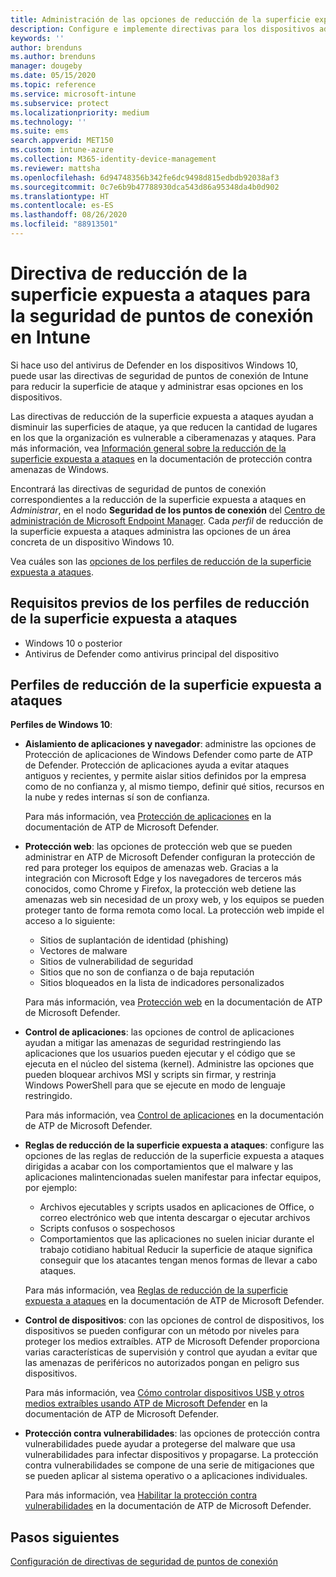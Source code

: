 ```yaml
---
title: Administración de las opciones de reducción de la superficie expuesta a ataques con directivas de seguridad de puntos de conexión en Microsoft Intune | Microsoft Docs
description: Configure e implemente directivas para los dispositivos administrados con opciones de directiva de reducción de la superficie expuesta a ataques en Microsoft Intune.
keywords: ''
author: brenduns
ms.author: brenduns
manager: dougeby
ms.date: 05/15/2020
ms.topic: reference
ms.service: microsoft-intune
ms.subservice: protect
ms.localizationpriority: medium
ms.technology: ''
ms.suite: ems
search.appverid: MET150
ms.custom: intune-azure
ms.collection: M365-identity-device-management
ms.reviewer: mattsha
ms.openlocfilehash: 6d94748356b342fe6dc9498d815edbdb92038af3
ms.sourcegitcommit: 0c7e6b9b47788930dca543d86a95348da4b0d902
ms.translationtype: HT
ms.contentlocale: es-ES
ms.lasthandoff: 08/26/2020
ms.locfileid: "88913501"
---
```

# <a name="attack-surface-reduction-policy-for-endpoint-security-in-intune"></a>Directiva de reducción de la superficie expuesta a ataques para la seguridad de puntos de conexión en Intune

Si hace uso del antivirus de Defender en los dispositivos Windows 10, puede usar las directivas de seguridad de puntos de conexión de Intune para reducir la superficie de ataque y administrar esas opciones en los dispositivos.

Las directivas de reducción de la superficie expuesta a ataques ayudan a disminuir las superficies de ataque, ya que reducen la cantidad de lugares en los que la organización es vulnerable a ciberamenazas y ataques. Para más información, vea [Información general sobre la reducción de la superficie expuesta a ataques]( /windows/security/threat-protection/microsoft-defender-atp/overview-attack-surface-reduction) en la documentación de protección contra amenazas de Windows.

Encontrará las directivas de seguridad de puntos de conexión correspondientes a la reducción de la superficie expuesta a ataques en *Administrar*, en el nodo **Seguridad de los puntos de conexión** del [Centro de administración de Microsoft Endpoint Manager](https://go.microsoft.com/fwlink/?linkid=2109431). Cada *perfil* de reducción de la superficie expuesta a ataques administra las opciones de un área concreta de un dispositivo Windows 10.

Vea cuáles son las [opciones de los perfiles de reducción de la superficie expuesta a ataques](../protect/endpoint-security-asr-profile-settings.md).

## <a name="prerequisites-for-attack-surface-reduction-profiles"></a>Requisitos previos de los perfiles de reducción de la superficie expuesta a ataques

- Windows 10 o posterior
- Antivirus de Defender como antivirus principal del dispositivo

## <a name="attack-surface-reduction-profiles"></a>Perfiles de reducción de la superficie expuesta a ataques

**Perfiles de Windows 10**:

- **Aislamiento de aplicaciones y navegador**: administre las opciones de Protección de aplicaciones de Windows Defender como parte de ATP de Defender. Protección de aplicaciones ayuda a evitar ataques antiguos y recientes, y permite aislar sitios definidos por la empresa como de no confianza y, al mismo tiempo, definir qué sitios, recursos en la nube y redes internas sí son de confianza.

  Para más información, vea [Protección de aplicaciones](/windows/security/threat-protection/windows-defender-application-guard/wd-app-guard-overview) en la documentación de ATP de Microsoft Defender.

- **Protección web**: las opciones de protección web que se pueden administrar en ATP de Microsoft Defender configuran la protección de red para proteger los equipos de amenazas web. Gracias a la integración con Microsoft Edge y los navegadores de terceros más conocidos, como Chrome y Firefox, la protección web detiene las amenazas web sin necesidad de un proxy web, y los equipos se pueden proteger tanto de forma remota como local. La protección web impide el acceso a lo siguiente:
  - Sitios de suplantación de identidad (phishing)
  - Vectores de malware
  - Sitios de vulnerabilidad de seguridad
  - Sitios que no son de confianza o de baja reputación
  - Sitios bloqueados en la lista de indicadores personalizados

  Para más información, vea [Protección web](/windows/security/threat-protection/microsoft-defender-atp/web-protection-overview) en la documentación de ATP de Microsoft Defender.

- **Control de aplicaciones**: las opciones de control de aplicaciones ayudan a mitigar las amenazas de seguridad restringiendo las aplicaciones que los usuarios pueden ejecutar y el código que se ejecuta en el núcleo del sistema (kernel). Administre las opciones que pueden bloquear archivos MSI y scripts sin firmar, y restrinja Windows PowerShell para que se ejecute en modo de lenguaje restringido.

  Para más información, vea [Control de aplicaciones](/windows/security/threat-protection/windows-defender-application-control/windows-defender-application-control) en la documentación de ATP de Microsoft Defender.

- **Reglas de reducción de la superficie expuesta a ataques**: configure las opciones de las reglas de reducción de la superficie expuesta a ataques dirigidas a acabar con los comportamientos que el malware y las aplicaciones malintencionadas suelen manifestar para infectar equipos, por ejemplo:
  - Archivos ejecutables y scripts usados en aplicaciones de Office, o correo electrónico web que intenta descargar o ejecutar archivos
  - Scripts confusos o sospechosos
  - Comportamientos que las aplicaciones no suelen iniciar durante el trabajo cotidiano habitual Reducir la superficie de ataque significa conseguir que los atacantes tengan menos formas de llevar a cabo ataques.

  Para más información, vea [Reglas de reducción de la superficie expuesta a ataques](/windows/security/threat-protection/microsoft-defender-atp/attack-surface-reduction) en la documentación de ATP de Microsoft Defender.

- **Control de dispositivos**: con las opciones de control de dispositivos, los dispositivos se pueden configurar con un método por niveles para proteger los medios extraíbles. ATP de Microsoft Defender proporciona varias características de supervisión y control que ayudan a evitar que las amenazas de periféricos no autorizados pongan en peligro sus dispositivos.

  Para más información, vea [Cómo controlar dispositivos USB y otros medios extraíbles usando ATP de Microsoft Defender](/windows/security/threat-protection/device-control/control-usb-devices-using-intune) en la documentación de ATP de Microsoft Defender.

- **Protección contra vulnerabilidades**: las opciones de protección contra vulnerabilidades puede ayudar a protegerse del malware que usa vulnerabilidades para infectar dispositivos y propagarse. La protección contra vulnerabilidades se compone de una serie de mitigaciones que se pueden aplicar al sistema operativo o a aplicaciones individuales.

  Para más información, vea [Habilitar la protección contra vulnerabilidades](/windows/security/threat-protection/microsoft-defender-atp/enable-exploit-protection) en la documentación de ATP de Microsoft Defender.

## <a name="next-steps"></a>Pasos siguientes

[Configuración de directivas de seguridad de puntos de conexión](../protect/endpoint-security-policy.md#create-an-endpoint-security-policy)